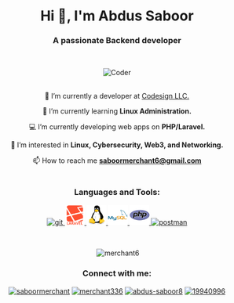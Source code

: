 <div align="center">

<h1 align="center">Hi 👋, I'm Abdus Saboor</h1>
<h3 align="center">A passionate Backend developer</h3>
<br>

![Coder](https://i.pinimg.com/originals/e4/26/70/e426702edf874b181aced1e2fa5c6cde.gif)
<br><br>

👷 I’m currently a developer at [Codesign LLC.](https://codesignservices.com/)

🌱 I’m currently learning **Linux Administration.**

💻 I’m currently developing web apps on **PHP/Laravel.**

🔭 I’m interested in **Linux, Cybersecurity, Web3, and Networking.**

📫 How to reach me **saboormerchant6@gmail.com** 
<br><br>

<h3 align="center">Languages and Tools:</h3>
<p align="center"> 
<a href="https://git-scm.com/" target="_blank" rel="noreferrer"> 
<img src="https://www.vectorlogo.zone/logos/git-scm/git-scm-icon.svg" alt="git" width="40" height="40"/> 
</a> 
<a href="https://laravel.com/" target="_blank" rel="noreferrer"> 
<img src="https://raw.githubusercontent.com/devicons/devicon/master/icons/laravel/laravel-plain-wordmark.svg" alt="laravel" width="40" height="40"/> 
</a> 
<a href="https://www.linux.org/" target="_blank" rel="noreferrer"> 
<img src="https://raw.githubusercontent.com/devicons/devicon/master/icons/linux/linux-original.svg" alt="linux" width="40" height="40"/> 
</a> 
<a href="https://www.mysql.com/" target="_blank" rel="noreferrer"> 
<img src="https://raw.githubusercontent.com/devicons/devicon/master/icons/mysql/mysql-original-wordmark.svg" alt="mysql" width="40" height="40"/> 
</a> 
<a href="https://www.php.net" target="_blank" rel="noreferrer"> 
<img src="https://raw.githubusercontent.com/devicons/devicon/master/icons/php/php-original.svg" alt="php" width="40" height="40"/> 
</a> 
<a href="https://postman.com" target="_blank" rel="noreferrer"> 
<img src="https://www.vectorlogo.zone/logos/getpostman/getpostman-icon.svg" alt="postman" width="40" height="40"/> </a> </p>
<br>

<p>&nbsp;<img align="center" src="https://github-readme-stats-sigma-five.vercel.app/api?username=merchant6&show_icons=true&locale=en&theme=gotham&count_private=true" alt="merchant6" /></p>

<h3 align="center">Connect with me:</h3>
<p align="center">
<a href="https://dev.to/saboormerchant" target="blank"><img align="center" src="https://raw.githubusercontent.com/rahuldkjain/github-profile-readme-generator/master/src/images/icons/Social/devto.svg" alt="saboormerchant" height="30" width="40" /></a>
<a href="https://twitter.com/merchant336" target="blank"><img align="center" src="https://raw.githubusercontent.com/rahuldkjain/github-profile-readme-generator/master/src/images/icons/Social/twitter.svg" alt="merchant336" height="30" width="40" /></a>
<a href="https://linkedin.com/in/abdus-saboor8" target="blank"><img align="center" src="https://raw.githubusercontent.com/rahuldkjain/github-profile-readme-generator/master/src/images/icons/Social/linked-in-alt.svg" alt="abdus-saboor8" height="30" width="40" /></a>
<a href="https://stackoverflow.com/users/19940996" target="blank"><img align="center" src="https://raw.githubusercontent.com/rahuldkjain/github-profile-readme-generator/master/src/images/icons/Social/stack-overflow.svg" alt="19940996" height="30" width="40" /></a>
</p>

</div>
